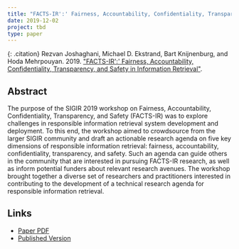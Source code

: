```yaml
---
title: "FACTS-IR':' Fairness, Accountability, Confidentiality, Transparency, and Safety in Information Retrieval"
date: 2019-12-02
project: tbd
type: paper
---
```


{: .citation}
Rezvan Joshaghani, Michael D. Ekstrand, Bart Knijnenburg, and Hoda Mehrpouyan. 2019. ["FACTS-IR':' Fairness, Accountability, Confidentiality, Transparency, and Safety in Information Retrieval"](#). 

## Abstract

The purpose of the SIGIR 2019 workshop on Fairness, Accountability, Confidentiality, Transparency, and Safety (FACTS-IR) was to explore challenges in responsible information retrieval system development and deployment. To this end, the workshop aimed to crowdsource from the larger SIGIR community and draft an actionable research agenda on five key dimensions of responsible information retrieval: fairness, accountability, confidentiality, transparency, and safety. Such an agenda can guide others in the community that are interested in pursuing FACTS-IR research, as well as inform potential funders about relevant research avenues. The workshop brought together a diverse set of researchers and practitioners interested in contributing to the development of a technical research agenda for responsible information retrieval.
## Links

* [Paper PDF](http://sigir.org/wp-content/uploads/2019/december/p020.pdf)
* [Published Version](http://sigir.org/sigir2019/)
